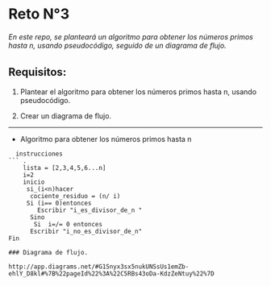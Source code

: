 # Reto N°3
###### <p> En este repo, se planteará un algoritmo para obtener los números primos hasta n, usando pseudocódigo, seguido de un diagrama de flujo.

## Requisitos:
1.  Plantear el algoritmo para obtener los números primos hasta n, usando pseudocódigo.

2.  Crear un diagrama de flujo.


------------
- Algoritmo para obtener los números primos hasta n

```pseudocode
  instrucciones
``` .
    lista = [2,3,4,5,6...n]
	i=2
	inicio
	 si_(i<n)hacer
	  cociente_residuo = (n/ i)
     Si (i== 0)entonces
        Escribir "i_es_divisor_de_n "
      Sino
       Si  i=/= 0 entonces
      Escribir "i_no_es_divisor_de_n"
Fin

### Diagrama de flujo.

http://app.diagrams.net/#G1Snyx3sx5nukUNSsUs1emZb-ehlY_D8kl#%7B%22pageId%22%3A%22C5RBs43oDa-KdzZeNtuy%22%7D





